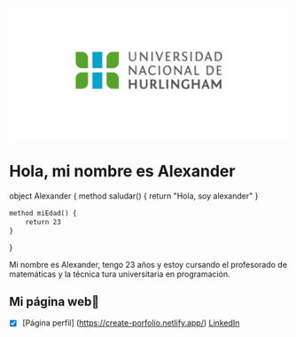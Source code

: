 ![Logo UNAHUR](./assets/UNAHUR.png)

# Hola, mi nombre es Alexander 

object Alexander { 
    method saludar() { 
        return  "Hola, soy alexander" 
    }

    method miEdad() { 
        return 23
    }
}

Mi nombre es Alexander, tengo 23 años y estoy cursando el profesorado de matemáticas  y la técnica tura universitaria en programación.

## Mi página web:monocle_face:
- [x] [Página perfil] (https://create-porfolio.netlify.app/) 
 [LinkedIn](https://www.linkedin.com/in/alexander-baz%C3%A1n-b4860b220?utm_source=share&utm_campaign=share_via&utm_content=profile&utm_medium=android_app)
